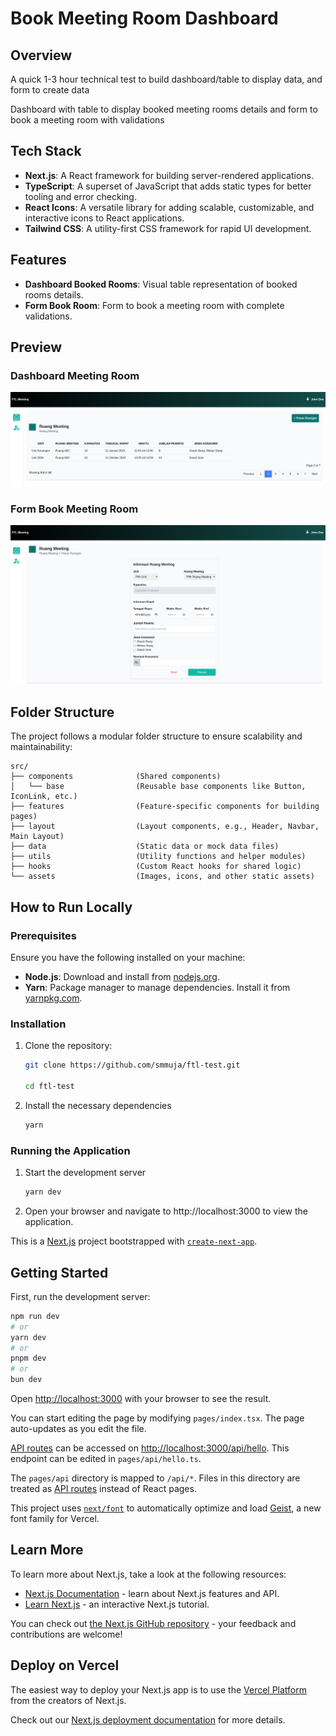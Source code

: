 # Book Meeting Room Dashboard

## Overview

A quick 1-3 hour technical test to build dashboard/table to display data, and form to create data

Dashboard with table to display booked meeting rooms details and form to book a meeting room with validations

## Tech Stack

- **Next.js**: A React framework for building server-rendered applications.
- **TypeScript**: A superset of JavaScript that adds static types for better tooling and error checking.
- **React Icons**: A versatile library for adding scalable, customizable, and interactive icons to React applications.
- **Tailwind CSS**: A utility-first CSS framework for rapid UI development.

## Features

- **Dashboard Booked Rooms**: Visual table representation of booked rooms details.
- **Form Book Room**: Form to book a meeting room with complete validations.

## Preview

### Dashboard Meeting Room

![Preview](docs/dashboard-meeting-room.png)

### Form Book Meeting Room

![Preview](docs/form-book-meeting-room.png)

## Folder Structure

The project follows a modular folder structure to ensure scalability and maintainability:

```
src/
├── components              (Shared components)
│   └── base                (Reusable base components like Button, IconLink, etc.)
├── features                (Feature-specific components for building pages)
├── layout                  (Layout components, e.g., Header, Navbar, Main Layout)
├── data                    (Static data or mock data files)
├── utils                   (Utility functions and helper modules)
├── hooks                   (Custom React hooks for shared logic)
└── assets                  (Images, icons, and other static assets)

```

## How to Run Locally

### Prerequisites

Ensure you have the following installed on your machine:

- **Node.js**: Download and install from [nodejs.org](https://nodejs.org/).
- **Yarn**: Package manager to manage dependencies. Install it from [yarnpkg.com](https://yarnpkg.com/).

### Installation

1. Clone the repository:

   ```bash
   git clone https://github.com/smmuja/ftl-test.git

   cd ftl-test

   ```

2. Install the necessary dependencies
   ```bash
   yarn
   ```

### Running the Application

1. Start the development server

   ```bash
   yarn dev

   ```

2. Open your browser and navigate to http://localhost:3000 to view the application.

This is a [Next.js](https://nextjs.org) project bootstrapped with [`create-next-app`](https://nextjs.org/docs/pages/api-reference/create-next-app).

## Getting Started

First, run the development server:

```bash
npm run dev
# or
yarn dev
# or
pnpm dev
# or
bun dev
```

Open [http://localhost:3000](http://localhost:3000) with your browser to see the result.

You can start editing the page by modifying `pages/index.tsx`. The page auto-updates as you edit the file.

[API routes](https://nextjs.org/docs/pages/building-your-application/routing/api-routes) can be accessed on [http://localhost:3000/api/hello](http://localhost:3000/api/hello). This endpoint can be edited in `pages/api/hello.ts`.

The `pages/api` directory is mapped to `/api/*`. Files in this directory are treated as [API routes](https://nextjs.org/docs/pages/building-your-application/routing/api-routes) instead of React pages.

This project uses [`next/font`](https://nextjs.org/docs/pages/building-your-application/optimizing/fonts) to automatically optimize and load [Geist](https://vercel.com/font), a new font family for Vercel.

## Learn More

To learn more about Next.js, take a look at the following resources:

- [Next.js Documentation](https://nextjs.org/docs) - learn about Next.js features and API.
- [Learn Next.js](https://nextjs.org/learn-pages-router) - an interactive Next.js tutorial.

You can check out [the Next.js GitHub repository](https://github.com/vercel/next.js) - your feedback and contributions are welcome!

## Deploy on Vercel

The easiest way to deploy your Next.js app is to use the [Vercel Platform](https://vercel.com/new?utm_medium=default-template&filter=next.js&utm_source=create-next-app&utm_campaign=create-next-app-readme) from the creators of Next.js.

Check out our [Next.js deployment documentation](https://nextjs.org/docs/pages/building-your-application/deploying) for more details.
